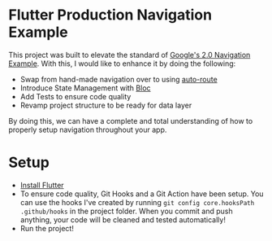 # Flutter Production Navigation Example

This project was built to elevate the standard of [Google's 2.0 Navigation Example](https://medium.com/flutter/learning-flutters-new-navigation-and-routing-system-7c9068155ade). With this, I would like to enhance it by doing the following:

 - Swap from hand-made navigation over to using [auto-route](https://pub.dev/packages/auto_route)
 - Introduce State Management with [Bloc](https://pub.dev/packages/bloc)
 - Add Tests to ensure code quality
 - Revamp project structure to be ready for data layer

By doing this, we can have a complete and total understanding of how to properly setup navigation throughout your app.


# Setup
- [Install Flutter](https://flutter.dev/docs/get-started/install)
- To ensure code quality, Git Hooks and a Git Action have been setup. You can use the hooks I've created by running `git config core.hooksPath .github/hooks` in the project folder. When you commit and push anything, your code will be cleaned and tested automatically!
- Run the project!


